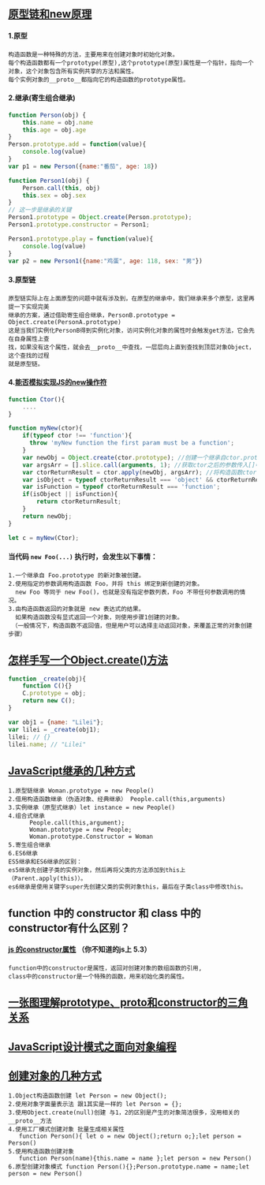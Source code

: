 ## [原型链和new原理](https://www.cnblogs.com/chengzp/p/prototype.html)

#### 1.原型

```
构造函数是一种特殊的方法，主要用来在创建对象时初始化对象。
每个构造函数都有一个prototype(原型),这个prototype(原型)属性是一个指针，指向一个对象，这个对象包含所有实例共享的方法和属性。
每个实例对象的__proto__都指向它的构造函数的prototype属性。
```

#### 2.继承(寄生组合继承)

```JavaScript
function Person(obj) {
    this.name = obj.name
    this.age = obj.age
}
Person.prototype.add = function(value){
    console.log(value)
}
var p1 = new Person({name:"番茄", age: 18})

function Person1(obj) {
    Person.call(this, obj)
    this.sex = obj.sex
}
// 这一步是继承的关键
Person1.prototype = Object.create(Person.prototype);
Person1.prototype.constructor = Person1;

Person1.prototype.play = function(value){
    console.log(value)
}
var p2 = new Person1({name:"鸡蛋", age: 118, sex: "男"})
```

#### 3.原型链

```
原型链实际上在上面原型的问题中就有涉及到，在原型的继承中，我们继承来多个原型，这里再提一下实现完美
继承的方案，通过借助寄生组合继承，PersonB.prototype = Object.create(PersonA.prototype)
这是当我们实例化PersonB得到实例化对象，访问实例化对象的属性时会触发get方法，它会先在自身属性上查
找，如果没有这个属性，就会去__proto__中查找，一层层向上直到查找到顶层对象Object，这个查找的过程
就是原型链。
```

#### 4.[能否模拟实现JS的new操作符](https://juejin.im/post/5bde7c926fb9a049f66b8b52)

```JavaScript
function Ctor(){
    ....
}

function myNew(ctor){
    if(typeof ctor !== 'function'){
      throw 'myNew function the first param must be a function';
    }
    var newObj = Object.create(ctor.prototype); //创建一个继承自ctor.prototype的新对象
    var argsArr = [].slice.call(arguments, 1); //获取ctor之后的参数传入[]中
    var ctorReturnResult = ctor.apply(newObj, argsArr); //将构造函数ctor的this绑定到newObj中
    var isObject = typeof ctorReturnResult === 'object' && ctorReturnResult !== null;
    var isFunction = typeof ctorReturnResult === 'function';
    if(isObject || isFunction){
        return ctorReturnResult;
    }
    return newObj;
}

let c = myNew(Ctor);
```

#### 当代码 `new Foo(...)` 执行时，会发生以下事情：

```
1.一个继承自 Foo.prototype 的新对象被创建。
2.使用指定的参数调用构造函数 Foo，并将 this 绑定到新创建的对象。
  new Foo 等同于 new Foo()，也就是没有指定参数列表，Foo 不带任何参数调用的情况。
3.由构造函数返回的对象就是 new 表达式的结果。
  如果构造函数没有显式返回一个对象，则使用步骤1创建的对象。
 （一般情况下，构造函数不返回值，但是用户可以选择主动返回对象，来覆盖正常的对象创建步骤）
```

## [怎样手写一个Object.create()方法](https://www.cnblogs.com/aisowe/p/11677093.html)

```javascript
function _create(obj){
    function C(){}
    C.prototype = obj;
    return new C();
}

var obj1 = {name: "Lilei"};
var lilei = _create(obj1);
lilei; // {}
lilei.name; // "Lilei"
```

## [JavaScript继承的几种方式](https://zhuanlan.zhihu.com/p/37735247)

```
1.原型链继承 Woman.prototype = new People()
2.借用构造函数继承（伪造对象、经典继承） People.call(this,arguments)
3.实例继承（原型式继承）let instance = new People()
4.组合式继承
      People.call(this,argument); 
      Woman.ptototype = new People; 
      Woman.prototype.Constructor = Woman
5.寄生组合继承
6.ES6继承
ES5继承和ES6继承的区别：
es5继承先创建子类的实例对象，然后再将父类的方法添加到this上（Parent.apply(this)）。
es6继承是使用关键字super先创建父类的实例对象this，最后在子类class中修改this。
```

## function 中的 constructor 和 class 中的constructor有什么区别？

#### [js 的constructor属性](https://www.cnblogs.com/lieaiwen/p/10219783.html) （你不知道的js上 5.3）

```
function中的constructor是属性，返回对创建对象的数组函数的引用,
class中的constructor是一个特殊的函数，用来初始化类的属性。
```

## [一张图理解prototype、proto和constructor的三角关系](https://www.cnblogs.com/xiaohuochai/p/5721552.html)

## [JavaScript设计模式之面向对象编程](https://juejin.im/post/5b87b393e51d4557631bf5f0)

## [创建对象的几种方式](https://www.jb51.net/article/107012.htm)

```
1.Object构造函数创建 let Person = new Object();
2.使用对象字面量表示法 跟1其实是一样的 let Person = {};
3.使用Object.create(null)创建 与1，2的区别是产生的对象简洁很多，没用相关的__proto__方法
4.使用工厂模式创建对象 批量生成相关属性
   function Person(){ let o = new Object();return o;};let person = Person()
5.使用构造函数创建对象
   function Person(name){this.name = name };let person = new Person()
6.原型创建对象模式 function Person(){};Person.prototype.name = name;let person = new Person()
```
